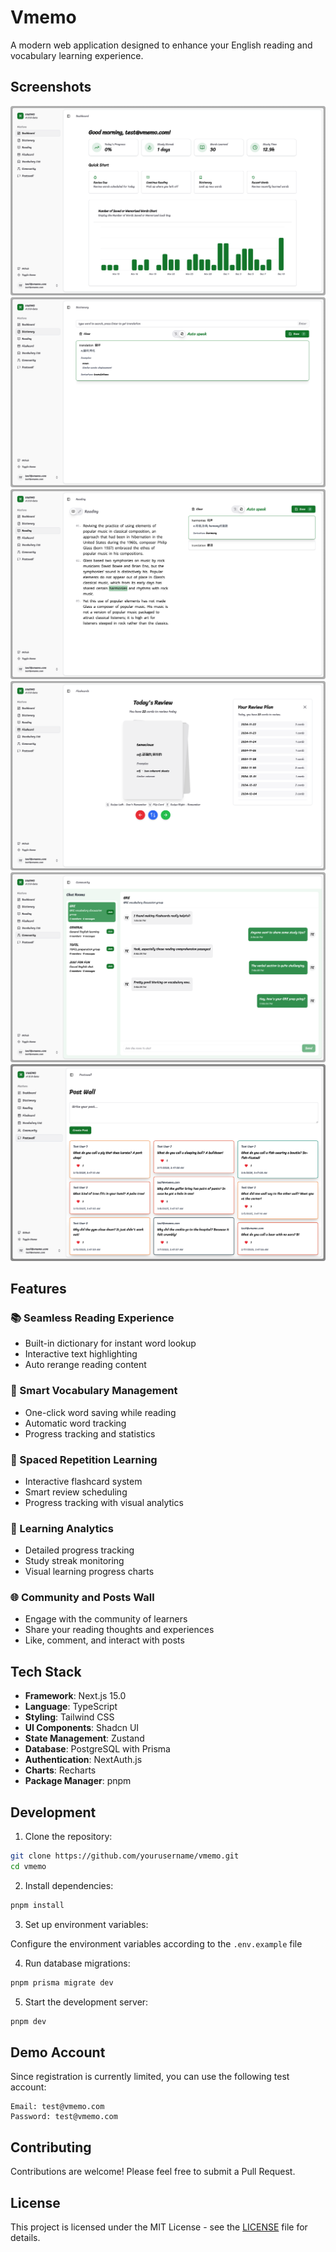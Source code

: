 # Vmemo

A modern web application designed to enhance your English reading and vocabulary learning experience.

## Screenshots

<img src="https://raw.githubusercontent.com/EvaLLLLL/x/main/vmemo01.png" />
<img src="https://raw.githubusercontent.com/EvaLLLLL/x/main/vmemo02.png" />
<img src="https://raw.githubusercontent.com/EvaLLLLL/x/main/vmemo03.png" />
<img src="https://raw.githubusercontent.com/EvaLLLLL/x/main/vmemo04.png" />
<img src="https://raw.githubusercontent.com/EvaLLLLL/x/main/vmemo05.png" />
<img src="https://raw.githubusercontent.com/EvaLLLLL/x/main/vmemo06.png" />

## Features

### 📚 Seamless Reading Experience

- Built-in dictionary for instant word lookup
- Interactive text highlighting
- Auto rerange reading content

### 📝 Smart Vocabulary Management

- One-click word saving while reading
- Automatic word tracking
- Progress tracking and statistics

### 🔄 Spaced Repetition Learning

- Interactive flashcard system
- Smart review scheduling
- Progress tracking with visual analytics

### 🎯 Learning Analytics

- Detailed progress tracking
- Study streak monitoring
- Visual learning progress charts

### 🌐 Community and Posts Wall

- Engage with the community of learners
- Share your reading thoughts and experiences
- Like, comment, and interact with posts

## Tech Stack

- **Framework**: Next.js 15.0
- **Language**: TypeScript
- **Styling**: Tailwind CSS
- **UI Components**: Shadcn UI
- **State Management**: Zustand
- **Database**: PostgreSQL with Prisma
- **Authentication**: NextAuth.js
- **Charts**: Recharts
- **Package Manager**: pnpm

## Development

1. Clone the repository:

```bash
git clone https://github.com/yourusername/vmemo.git
cd vmemo
```

2. Install dependencies:

```bash
pnpm install
```

3. Set up environment variables:

Configure the environment variables according to the `.env.example` file

4. Run database migrations:

```bash
pnpm prisma migrate dev
```

5. Start the development server:

```bash
pnpm dev
```

## Demo Account

Since registration is currently limited, you can use the following test account:

```
Email: test@vmemo.com
Password: test@vmemo.com
```

## Contributing

Contributions are welcome! Please feel free to submit a Pull Request.

## License

This project is licensed under the MIT License - see the [LICENSE](LICENSE) file for details.
